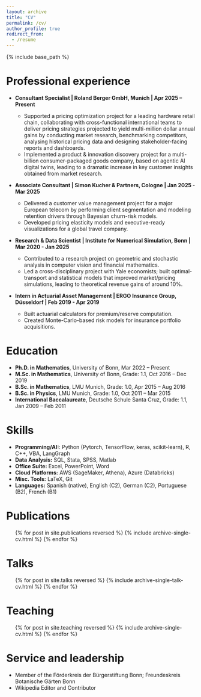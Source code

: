 ```yaml
---
layout: archive
title: "CV"
permalink: /cv/
author_profile: true
redirect_from:
  - /resume
---
```


{% include base_path %}

Professional experience
======
* <strong>Consultant Specialist | Roland Berger GmbH, Munich | Apr 2025 – Present </strong>
  * Supported a pricing optimization project for a leading hardware retail chain, collaborating with cross-functional international teams to deliver pricing strategies projected to yield multi-million dollar annual gains by conducting market research, benchmarking competitors, analysing historical pricing data and designing stakeholder-facing reports and dashboards.
  * Implemented a product & innovation discovery project for a multi-billion consumer-packaged goods company, based on agentic AI digital twins, leading to a dramatic increase in key customer insights obtained from market research.
    
* <strong>Associate Consultant | Simon Kucher & Partners, Cologne | Jan 2025 - Mar 2025</strong>
  * Delivered a customer value management project for a major European telecom by performing client segmentation and modeling retention drivers through Bayesian churn-risk models.
  * Developed pricing elasticity models and executive-ready visualizations for a global travel company.

* <strong>Research & Data Scientist | Institute for Numerical Simulation, Bonn | Mar 2020 - Jan 2025</strong>
  * Contributed to a research project on geometric and stochastic analysis in computer vision and financial mathematics.
  * Led a cross-disciplinary project with Yale economists; built optimal-transport and statistical models that improved market/pricing simulations, leading to theoretical revenue gains of around 10%.

* <strong>Intern in Actuarial Asset Management | ERGO Insurance Group, Düsseldorf | Feb 2019 - Apr 2019</strong>
  * Built actuarial calculators for premium/reserve computation.
  * Created Monte-Carlo-based risk models for insurance portfolio acquisitions.

Education
======
* <strong>Ph.D. in Mathematics</strong>, University of Bonn, Mar 2022 – Present
* <strong>M.Sc. in Mathematics</strong>, University of Bonn, Grade: 1.1, Oct 2016 – Dec 2019
* <strong>B.Sc. in Mathematics</strong>, LMU Munich, Grade: 1.0, Apr 2015 – Aug 2016
* <strong>B.Sc. in Physics</strong>, LMU Munich, Grade: 1.0, Oct 2011 – Mar 2015
* <strong>International Baccalaureate</strong>, Deutsche Schule Santa Cruz, Grade: 1.1, Jan 2009 – Feb 2011

Skills
======
* <strong>Programming/AI:</strong>: Python (Pytorch, TensorFlow, keras, scikit-learn), R, C++, VBA, LangGraph
* <strong>Data Analysis:</strong> SQL, Stata, SPSS, Matlab
* <strong>Office Suite:</strong> Excel, PowerPoint, Word
* <strong>Cloud Platforms:</strong> AWS (SageMaker, Athena), Azure (Databricks)
* <strong>Misc. Tools:</strong> LaTeX, Git
* <strong>Languages:</strong> Spanish (native), English (C2), German (C2), Portuguese (B2), French (B1)

Publications
======
  <ul>{% for post in site.publications reversed %}
    {% include archive-single-cv.html %}
  {% endfor %}</ul>
  
Talks
======
  <ul>{% for post in site.talks reversed %}
    {% include archive-single-talk-cv.html  %}
  {% endfor %}</ul>
  
Teaching
======
  <ul>{% for post in site.teaching reversed %}
    {% include archive-single-cv.html %}
  {% endfor %}</ul>
  
Service and leadership
======
* Member of the Förderkreis der Bürgerstiftung Bonn; Freundeskreis Botanische Gärten Bonn
* Wikipedia Editor and Contributor













